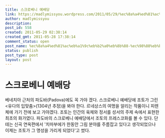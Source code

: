 ```yaml
---
title: 스크로베니 예배당
link: https://madlymissyou.wordpress.com/2011/05/29/%ec%8a%a4%ed%81%ac%eb%a1%9c%eb%b2%a0%eb%8b%88-%ec%98%88%eb%b0%b0%eb%8b%b9/
author: madlymissyou
description: 
post_id: 558
created: 2011-05-29 02:38:14
created_gmt: 2011-05-28 17:38:14
comment_status: open
post_name: %ec%8a%a4%ed%81%ac%eb%a1%9c%eb%b2%a0%eb%8b%88-%ec%98%88%eb%b0%b0%eb%8b%b9
status: publish
post_type: post
layout: post
---
```


# 스크로베니 예배당

베네치아 근처의 파도바(Padova)에도 꼭 가야 겠다. 스크로베니 예배당에 조토가 그린 <유다의 입맞춤>(1304년 추정)을 봐야 한다. 르네상스의 여명을 알리는 작품이니 피렌체에 가기 전에 보고 가야겠다. 조토는 인간의 육체와 정서를 성서의 주제 속에서 표현한 최초의 화가였다. 파도바의 스크로베니 예배당에서 조토의 프레스코화를 볼 수 있다. 단테는 신곡 연옥편에서 '치마부에가 한동안 그림 분야를 주름잡고 있다고 생각되었으나 이제는 조토가 그 명성을 가리게 되었다'고 썼다.